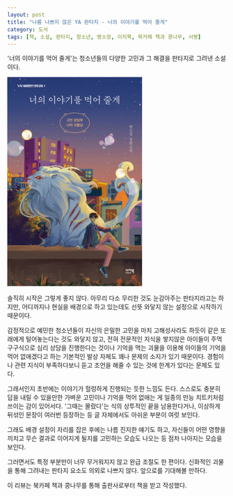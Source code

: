 ```yaml
---
layout: post
title: "나름 나쁘지 않은 YA 판타지 - 너의 이야기를 먹어 줄게"
category: 도서
tags: [책, 소설, 판타지, 청소년, 명소정, 이지북, 북카페 책과 콩나무, 서평]
---
```


'너의 이야기를 먹어 줄게'는
청소년들의 다양한 고민과 그 해결을 판타지로 그려낸 소설이다.

![표지](/images/ill-eat-your-story-book-h480.jpg)

솔직히 시작은 그렇게 좋지 않다.
아무리 다소 무리한 것도 눈감아주는 판타지라고는 하지만,
어디까지나 현실을 배경으로 하고 있는데도
선뜻 와닿지 않는 설정으로 시작하기 때문이다.

감정적으로 예민한 청소년들이 자신의 은밀한 고민을 마치 고해성사라도 하듯이 같은 또래에게 털어놓는다는 것도 와닿지 않고,
전혀 전문적인 지식을 쌓지않은 아이들이 주먹구구식으로 심리 상담을 진행한다는 것이나
기억을 먹는 괴물을 이용해 아이들의 기억을 먹어 없애겠다고 하는 기본적인 발상 자체도 꽤나 문제의 소지가 있기 때문이다.
경험이나 관련 지식이 부족하다보니 듣고 조언을 해줄 수 있는 것에 한계가 있다는 문제도 있다.

그래서인지 초반에는 이야기가 헐렁하게 진행되는 듯한 느낌도 든다.
스스로도 충분히 답을 내릴 수 있을만한 가벼운 고민이나
기억을 먹어 없애는 게 일종의 만능 치트키처럼 쓰이는 감이 있어서다.
'그때는 몰랐다'는 식의 상투적인 끝을 남용한다거나,
이상하게 뒤섞인 문장이 여러번 등장하는 등 글 자체에서도 아쉬운 부분이 여럿 보인다.

그래도 배경 설정이 자리를 잡은 후에는 나름 진지한 얘기도 하고,
자신들이 어떤 영향을 끼치고 무슨 결과로 이어지게 될지를 고민하는 모습도 나오는 등
점차 나아지는 모습을 보인다.

그러면서도 특정 부분만이 너무 무거워지지 않고 완급 조절도 한 편이다.
신화적인 괴물을 통해 그려내는 판타지 요소도 의외로 나쁘지 않다.
앞으로를 기대해볼 만하다.



<div class="im im-info">
이 리뷰는 북카페 책과 콩나무를 통해 출판사로부터 책을 받고 작성했다.
</div>
